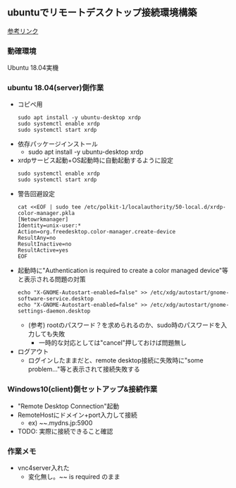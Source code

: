 ## ubuntuでリモートデスクトップ接続環境構築

[参考リンク](https://qiita.com/ryo-endo/items/00f3ec125917acf4cec7)

### 動確環境

Ubuntu 18.04実機

### ubuntu 18.04(server)側作業

* コピペ用
  ```
  sudo apt install -y ubuntu-desktop xrdp
  sudo systemctl enable xrdp
  sudo systemctl start xrdp
* 依存パッケージインストール
  * sudo apt install -y ubuntu-desktop xrdp
* xrdpサービス起動+OS起動時に自動起動するように設定
  ```
  sudo systemctl enable xrdp
  sudo systemctl start xrdp
  ```
* 警告回避設定
  ```
  cat <<EOF | sudo tee /etc/polkit-1/localauthority/50-local.d/xrdp-color-manager.pkla
  [Netowrkmanager]
  Identity=unix-user:*
  Action=org.freedesktop.color-manager.create-device
  ResultAny=no
  ResultInactive=no
  ResultActive=yes
  EOF
  ```
* 起動時に"Authentication is required to create a color managed device"等と表示される問題の対策
  ```
  echo "X-GNOME-Autostart-enabled=false" >> /etc/xdg/autostart/gnome-software-service.desktop
  echo "X-GNOME-Autostart-enabled=false" >> /etc/xdg/autostart/gnome-settings-daemon.desktop
  ```
  * (参考) rootのパスワード？を求められるのか、sudo時のパスワードを入力しても失敗
    * 一時的な対応としては"cancel"押しておけば問題無し
* ログアウト
  * ログインしたままだと、remote desktop接続に失敗時に"some problem..."等と表示されて接続失敗する

### Windows10(client)側セットアップ&接続作業

* "Remote Desktop Connection"起動
* RemoteHostにドメイン+port入力して接続
  * ex) ~~.mydns.jp:5900
* TODO: 実際に接続できること確認

### 作業メモ

* vnc4server入れた
  * 変化無し。~~ is required のまま